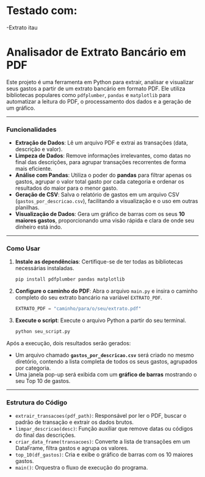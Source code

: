# Testado com:
-Extrato itau

# Analisador de Extrato Bancário em PDF

Este projeto é uma ferramenta em Python para extrair, analisar e visualizar seus gastos a partir de um extrato bancário em formato PDF. Ele utiliza bibliotecas populares como `pdfplumber`, `pandas` e `matplotlib` para automatizar a leitura do PDF, o processamento dos dados e a geração de um gráfico.

-----

### Funcionalidades

  - **Extração de Dados**: Lê um arquivo PDF e extrai as transações (data, descrição e valor).
  - **Limpeza de Dados**: Remove informações irrelevantes, como datas no final das descrições, para agrupar transações recorrentes de forma mais eficiente.
  - **Análise com Pandas**: Utiliza o poder do **pandas** para filtrar apenas os gastos, agrupar o valor total gasto por cada categoria e ordenar os resultados do maior para o menor gasto.
  - **Geração de CSV**: Salva o relatório de gastos em um arquivo CSV (`gastos_por_descricao.csv`), facilitando a visualização e o uso em outras planilhas.
  - **Visualização de Dados**: Gera um gráfico de barras com os seus **10 maiores gastos**, proporcionando uma visão rápida e clara de onde seu dinheiro está indo.

-----

### Como Usar

1.  **Instale as dependências**: Certifique-se de ter todas as bibliotecas necessárias instaladas.

    ```bash
    pip install pdfplumber pandas matplotlib
    ```

2.  **Configure o caminho do PDF**: Abra o arquivo `main.py` e insira o caminho completo do seu extrato bancário na variável `EXTRATO_PDF`.

    ```python
    EXTRATO_PDF = "caminho/para/o/seu/extrato.pdf"
    ```

3.  **Execute o script**: Execute o arquivo Python a partir do seu terminal.

    ```bash
    python seu_script.py
    ```

Após a execução, dois resultados serão gerados:

  - Um arquivo chamado **`gastos_por_descricao.csv`** será criado no mesmo diretório, contendo a lista completa de todos os seus gastos, agrupados por categoria.
  - Uma janela pop-up será exibida com um **gráfico de barras** mostrando o seu Top 10 de gastos.

-----

### Estrutura do Código

  - `extrair_transacoes(pdf_path)`: Responsável por ler o PDF, buscar o padrão de transação e extrair os dados brutos.
  - `limpar_descricao(desc)`: Função auxiliar que remove datas ou códigos do final das descrições.
  - `criar_data_frame(transacoes)`: Converte a lista de transações em um DataFrame, filtra gastos e agrupa os valores.
  - `top_10(df_gastos)`: Cria e exibe o gráfico de barras com os 10 maiores gastos.
  - `main()`: Orquestra o fluxo de execução do programa.
